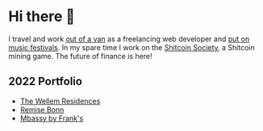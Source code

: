 # Hi there 👋

I travel and work [out of a van](https://www.youtube.com/channel/UCmIOOckHX8wdg8nPGgetxsQ) as a freelancing web developer and [put on music festivals](https://twitch.tv/opendjbooth). In my spare time I work on the [Shitcoin Society](https://www.shitcoinsociety.com), a Shitcoin mining game. The future of finance is here!

## 2022 Portfolio

- [The Wellem Residences](https://www.thewellemresidences.com)
- [Remise Bonn](https://www.remise-bonn.de)
- [Mbassy by Frank's](https://www.mbassybyfranks.com)
